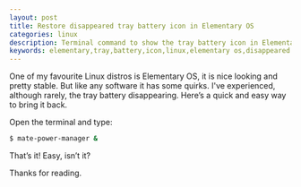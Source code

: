 ```yaml
---
layout: post
title: Restore disappeared tray battery icon in Elementary OS
categories: linux
description: Terminal command to show the tray battery icon in Elementary OS
keywords: elementary,tray,battery,icon,linux,elementary os,disappeared
---
```


One of my favourite Linux distros is Elementary OS, it is nice looking and pretty stable. But like any software it has some quirks. I've experienced, although rarely, the tray battery disappearing. Here’s a quick and easy way to bring it back.

Open the terminal and type:

```sh
$ mate-power-manager & 
```

That’s it! Easy, isn’t it?

Thanks for reading.
